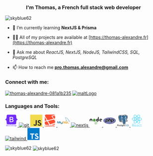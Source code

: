 <h3 align="center">I'm Thomas, a French full stack web developer</h3>

<p align="left"> <img src="https://komarev.com/ghpvc/?username=skyblue62&label=Profile%20views&color=0e75b6&style=flat" alt="skyblue62" /> </p>

- 🌱 I’m currently learning **NextJS & Prisma**

- 👨‍💻 All of my projects are available at [https://thomas-alexandre.fr](https://thomas-alexandre.fr)

- 💬 Ask me about *ReactJS, NextJS, NodeJS, TailwindCSS, SQL, PostgreSQL*

- 📫 How to reach me **pro.thomas.alexandre@gmail.com**

<h3 align="left">Connect with me:</h3>
<p align="left">
<a href="https://linkedin.com/in/thomas-alexandre-081a1b235" target="blank"><img align="center" src="https://raw.githubusercontent.com/rahuldkjain/github-profile-readme-generator/master/src/images/icons/Social/linked-in-alt.svg" alt="thomas-alexandre-081a1b235" height="30" width="40" /></a>
<a href="https://www.malt.fr/profile/thomasalexandre" target="blank"><img align="center" src="https://upload.wikimedia.org/wikipedia/commons/thumb/4/41/Logo_Malt.svg/1200px-Logo_Malt.svg.png" alt="maltLogo" height="30" width="70" /></a>
</p>

<h3 align="left">Languages and Tools:</h3>
<p align="left"> <a href="https://getbootstrap.com" target="_blank" rel="noreferrer"> <img src="https://raw.githubusercontent.com/devicons/devicon/master/icons/bootstrap/bootstrap-plain-wordmark.svg" alt="bootstrap" width="40" height="40"/> </a> <a href="https://git-scm.com/" target="_blank" rel="noreferrer"> <img src="https://www.vectorlogo.zone/logos/git-scm/git-scm-icon.svg" alt="git" width="40" height="40"/> </a> <a href="https://developer.mozilla.org/en-US/docs/Web/JavaScript" target="_blank" rel="noreferrer"> <img src="https://raw.githubusercontent.com/devicons/devicon/master/icons/javascript/javascript-original.svg" alt="javascript" width="40" height="40"/> </a> <a href="https://laravel.com/" target="_blank" rel="noreferrer"> <img src="https://raw.githubusercontent.com/devicons/devicon/master/icons/laravel/laravel-plain-wordmark.svg" alt="laravel" width="40" height="40"/> </a> <a href="https://www.mysql.com/" target="_blank" rel="noreferrer"> <img src="https://raw.githubusercontent.com/devicons/devicon/master/icons/mysql/mysql-original-wordmark.svg" alt="mysql" width="40" height="40"/> </a> <a href="https://nextjs.org/" target="_blank" rel="noreferrer"> <img src="https://cdn.worldvectorlogo.com/logos/nextjs-2.svg" alt="nextjs" width="40" height="40"/> </a> <a href="https://nodejs.org" target="_blank" rel="noreferrer"> <img src="https://raw.githubusercontent.com/devicons/devicon/master/icons/nodejs/nodejs-original-wordmark.svg" alt="nodejs" width="40" height="40"/> </a> <a href="https://www.php.net" target="_blank" rel="noreferrer"> <img src="https://raw.githubusercontent.com/devicons/devicon/master/icons/php/php-original.svg" alt="php" width="40" height="40"/> </a> <a href="https://www.postgresql.org" target="_blank" rel="noreferrer"> <img src="https://raw.githubusercontent.com/devicons/devicon/master/icons/postgresql/postgresql-original-wordmark.svg" alt="postgresql" width="40" height="40"/> </a> <a href="https://reactjs.org/" target="_blank" rel="noreferrer"> <img src="https://raw.githubusercontent.com/devicons/devicon/master/icons/react/react-original-wordmark.svg" alt="react" width="40" height="40"/> </a> <a href="https://tailwindcss.com/" target="_blank" rel="noreferrer"> <img src="https://www.vectorlogo.zone/logos/tailwindcss/tailwindcss-icon.svg" alt="tailwind" width="40" height="40"/> </a> <a href="https://www.typescriptlang.org/" target="_blank" rel="noreferrer"> <img src="https://raw.githubusercontent.com/devicons/devicon/master/icons/typescript/typescript-original.svg" alt="typescript" width="40" height="40"/> </a> </p>

<p><img align="left" src="https://github-readme-stats.vercel.app/api/top-langs?username=skyblue62&show_icons=true&locale=en&layout=compact" alt="skyblue62" /></p>

<p>&nbsp;<img align="center" src="https://github-readme-stats.vercel.app/api?username=skyblue62&show_icons=true&locale=en" alt="skyblue62" /></p>
